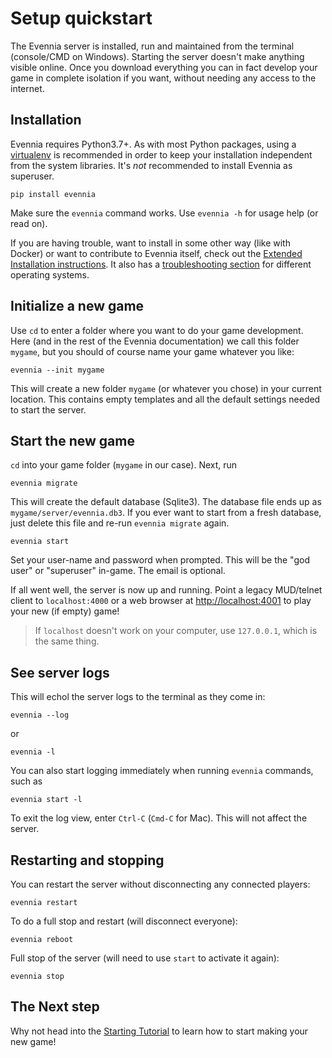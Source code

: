 # Setup quickstart

The Evennia server is installed, run and maintained from the terminal (console/CMD on Windows). Starting the 
server doesn't make anything visible online. Once you download everything you can in fact develop your game
in complete isolation if you want, without needing any access to the internet. 

## Installation

Evennia requires Python3.7+. As with most Python packages, using a
[virtualenv](../Glossary#virtualenv) is recommended in order to keep your
installation independent from the system libraries. It's _not_ recommended 
to install Evennia as superuser. 

    pip install evennia

Make sure the `evennia` command works. Use `evennia -h` for usage help (or read on).

If you are having trouble, want to install in some other way (like with Docker) or want to contribute to
Evennia itself, check out the [Extended Installation instructions](Extended-Installation). 
It also has a [troubleshooting section](Extended-Installation#Troubleshooting) for different operating
systems.


## Initialize a new game

Use `cd` to enter a folder where you want to do your game development. Here (and in 
the rest of the Evennia documentation) we call this folder `mygame`, but you should of course 
name your game whatever you like:

    evennia --init mygame

This will create a new folder `mygame` (or whatever you chose) in your current location. This
contains empty templates and all the default settings needed to start the server.


## Start the new game

`cd` into your game folder (`mygame` in our case). Next, run 

    evennia migrate

This will create the default database (Sqlite3). The database file ends up as `mygame/server/evennia.db3`. If you
ever want to start from a fresh database, just delete this file and re-run `evennia migrate` again.

    evennia start 

Set your user-name and password when prompted. This will be the "god user" or "superuser" in-game. The email is optional.

If all went well, the server is now up and running. Point a legacy MUD/telnet client to `localhost:4000` or
a web browser at [http://localhost:4001](http://localhost:4001) to play your new (if empty) game!

> If `localhost` doesn't work on your computer, use `127.0.0.1`, which is the same thing.


## See server logs 

This will echol the server logs to the terminal as they come in:

    evennia --log

or 

    evennia -l 


You can also start logging immediately when running `evennia` commands, such as


    evennia start -l 


To exit the log view, enter `Ctrl-C` (`Cmd-C` for Mac). This will not affect the server.


## Restarting and stopping 


You can restart the server without disconnecting any connected players:

    evennia restart 

To do a full stop and restart (will disconnect everyone):

    evennia reboot 

Full stop of the server (will need to use `start` to activate it again):

    evennia stop


## The Next step

Why not head into the [Starting Tutorial](../Howto/Starting/Starting-Part1) to learn how to start making your new game!
